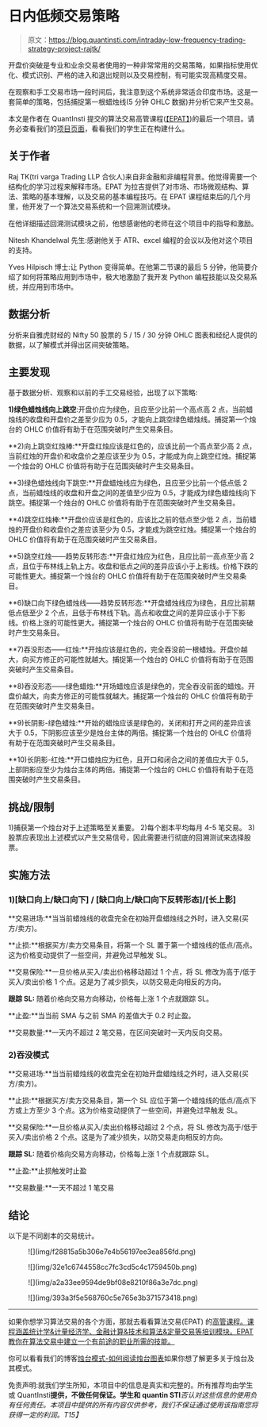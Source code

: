 # 日内低频交易策略

> 原文：<https://blog.quantinsti.com/intraday-low-frequency-trading-strategy-project-rajtk/>

开盘价突破是专业和业余交易者使用的一种非常常用的交易策略，如果指标使用优化、模式识别、严格的进入和退出规则以及交易控制，有可能实现高精度交易。

在观察和手工交易市场一段时间后，我注意到这个系统非常适合印度市场。这是一套简单的策略，包括捕捉第一根蜡烛线(5 分钟 OHLC 数据)并分析它来产生交易。

本文是作者在 QuantInsti 提交的算法交易高管课程([【EPAT】](https://www.quantinsti.com/epat))的最后一个项目。请务必查看我们的[项目页面](/tag/epat-trading-projects/)，看看我们的学生正在构建什么。

## **关于作者**

Raj TK(tri varga Trading LLP 合伙人)来自非金融和非编程背景。他觉得需要一个结构化的学习过程来解释市场。EPAT 为拉吉提供了对市场、市场微观结构、算法、策略的基本理解，以及交易的基本编程技巧。在 EPAT 课程结束后的几个月里，他开发了一个算法交易系统和一个回溯测试模块。

在他详细描述回溯测试模块之前，他想感谢他的老师在这个项目中的指导和激励。

Nitesh Khandelwal 先生:感谢他关于 ATR、excel 编程的会议以及他对这个项目的支持。

Yves Hilpisch 博士:让 Python 变得简单。在他第二节课的最后 5 分钟，他简要介绍了如何将策略应用到市场中，极大地激励了我开发 Python 编程技能以及交易系统，并应用到市场中。

## **数据分析**

分析来自雅虎财经的 Nifty 50 股票的 5 / 15 / 30 分钟 OHLC 图表和经纪人提供的数据，以了解模式并得出区间突破策略。

## **主要发现**

基于数据分析、观察和以前的手工交易经验，出现了以下策略:

**1)绿色蜡烛线向上跳空**:开盘价应为绿色，且应至少比前一个高点高 2 点，当前蜡烛线的收盘和开盘价之差至少应为 0.5，才能向上跳空绿色蜡烛线。捕捉第一个烛台的 OHLC 价值将有助于在范围突破时产生交易条目。

**2)向上跳空红烛棒:**开盘红烛应该是红色的，应该比前一个高点至少高 2 点，当前红烛的开盘价和收盘价之差应该至少为 0.5，才能成为向上跳空红烛。捕捉第一个烛台的 OHLC 价值将有助于在范围突破时产生交易条目。

**3)绿色蜡烛线向下跳空:**开盘蜡烛线应为绿色，且应至少比前一个低点低 2 点，当前蜡烛线的收盘和开盘之间的差值至少应为 0.5，才能成为绿色蜡烛线向下跳空。捕捉第一个烛台的 OHLC 价值将有助于在范围突破时产生交易条目。

**4)跳空红烛棒:**开盘价应该是红色的，应该比之前的低点至少低 2 点，当前蜡烛的开盘价和收盘价之差应该至少为 0.5，才能成为跳空红烛。捕捉第一个烛台的 OHLC 价值将有助于在范围突破时产生交易条目。

**5)跳空红烛——趋势反转形态:**开盘红烛应为红色，且应比前一高点至少高 2 点，且位于布林线上轨上方。收盘和低点之间的差异应该小于上影线。价格下跌的可能性更大。捕捉第一个烛台的 OHLC 价值将有助于在范围突破时产生交易条目。

**6)缺口向下绿色蜡烛线——趋势反转形态:**开盘蜡烛线应为绿色，且应比前期低点低至少 2 个点，且低于布林线下轨。高点和收盘之间的差异应该小于下影线。价格上涨的可能性更大。捕捉第一个烛台的 OHLC 价值将有助于在范围突破时产生交易条目。

**7)吞没形态——红烛:**开烛应该是红色的，完全吞没前一根蜡烛。开盘价越大，向买方修正的可能性就越大。捕捉第一个烛台的 OHLC 价值将有助于在范围突破时产生交易条目。

**8)吞没形态——绿色蜡烛:**开场蜡烛应该是绿色的，完全吞没前面的蜡烛。开盘价越大，向卖方修正的可能性就越大。捕捉第一个烛台的 OHLC 价值将有助于在范围突破时产生交易条目。

**9)长阴影-绿色蜡烛:**开始的蜡烛应该是绿色的，关闭和打开之间的差异应该大于 0.5，下阴影应该至少是烛台主体的两倍。捕捉第一个烛台的 OHLC 价值将有助于在范围突破时产生交易条目。

**10)长阴影-红烛:**开口蜡烛应为红色，且开口和闭合之间的差值应大于 0.5，上部阴影应至少为烛台主体的两倍。捕捉第一个烛台的 OHLC 价值将有助于在范围突破时产生交易条目。

## **挑战/限制**

1)捕获第一个烛台对于上述策略至关重要。
2)每个剧本平均每月 4-5 笔交易。
3)股票应表现出上述模式以产生交易信号，因此需要进行彻底的回溯测试来选择股票。

## **实施方法**

### 1)[缺口向上/缺口向下] / [缺口向上/缺口向下反转形态]/[长上影]

**交易进场:**当当前蜡烛线的收盘完全在初始开盘蜡烛线之外时，进入交易(买方/卖方)。

**止损:**根据买方/卖方交易条目，将第一个 SL 置于第一个蜡烛线的低点/高点。这为价格变动提供了一些空间，并避免过早触发 SL。

**交易保险:**一旦价格从买入/卖出价格移动超过 1 个点，将 SL 修改为高于/低于买入/卖出价格 1 个点。这是为了减少损失，以防交易走向相反的方向。

**跟踪 SL:** 随着价格向交易方向移动，价格每上涨 1 个点就跟踪 SL。

**止盈:**当当前 SMA 与之前 SMA 的差值大于 0.2 时止盈。

**交易数量:**一天内不超过 2 笔交易，在区间突破时一天内反向交易。

### 2)吞没模式

**交易进场:**当当前蜡烛线的收盘完全在初始开盘蜡烛线之外时，进入交易(买方/卖方)。

**止损:**根据买方/卖方交易条目，第一个 SL 应位于第一个蜡烛线的低点/高点下方或上方至少 3 个点。这为价格变动提供了一些空间，并避免过早触发 SL。

**交易保险:**一旦价格从买入/卖出价格移动超过 2 个点，将 SL 修改为高于/低于买入/卖出价格 2 个点。这是为了减少损失，以防交易走向相反的方向。

**跟踪 SL:** 随着价格向交易方向移动，价格每上涨 1 个点就跟踪 SL。

**止盈:**止损触发时止盈

**交易数量:**一天不超过 1 笔交易

## **结论**

以下是不同剧本的交易统计。

<figure class="kg-card kg-image-card">![](img/f28815a5b306e7e4b56197ee3ea856fd.png)</figure>

<figure class="kg-card kg-image-card">![](img/32e1c6744558cc7fc3cd5c4c1759450b.png)</figure>

<figure class="kg-card kg-image-card">![](img/a2a33ee9594de9bf08e8210f86a3e7dc.png)</figure>

<figure class="kg-card kg-image-card">![](img/393a3f5e568760c5e765e3b371573418.png)</figure>

* * *

如果你想学习算法交易的各个方面，那就去看看算法交易(EPAT) 的[高管课程。课程涵盖统计学&计量经济学、金融计算&技术和算法&定量交易等培训模块。EPAT 教你在算法交易中建立一个有前途的职业所需的技能。](https://www.quantinsti.com/epat/)

你可以看看我们的博客[烛台模式-如何阅读烛台图表](/candlestick-patterns-meaning/)如果你想了解更多关于烛台及其模式。

免责声明:就我们学生所知，本项目中的信息是真实和完整的。所有推荐均由学生或 QuantInsti**提供，不做任何保证。学生和 quantin STI***否认对这些信息的使用负有任何责任。本项目中提供的所有内容仅供参考，我们不保证通过使用该指南您将获得一定的利润。*T15】**